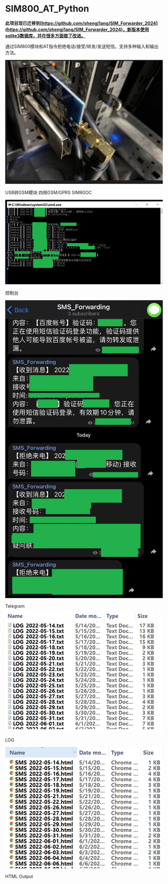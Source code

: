# SIM800_AT_Python

**此项目现已迁移到[https://github.com/shengj1ang/SIM_Forwarder_2024](https://github.com/shengj1ang/SIM_Forwarder_2024)，新版本使用sqlite3数据库，并在很多方面做了改进。**

通过SIM800模块和AT指令拒绝电话/接受/转发/发送短信。支持多种输入和输出方法。

<img src="https://raw.githubusercontent.com/JacquesVonHamsterviel/SIM800_AT_Python/main/img/0.png"></img><p>USB转GSM模块 四频GSM/GPRS SIM80OC</p>
<img src="https://raw.githubusercontent.com/JacquesVonHamsterviel/SIM800_AT_Python/main/img/1.png"></img><p>控制台</p>
<img src="https://raw.githubusercontent.com/JacquesVonHamsterviel/SIM800_AT_Python/main/img/2.png"></img><p>Telegram</p>
<img src="https://raw.githubusercontent.com/JacquesVonHamsterviel/SIM800_AT_Python/main/img/3.png"></img><p>LOG</p>
<img src="https://raw.githubusercontent.com/JacquesVonHamsterviel/SIM800_AT_Python/main/img/4.png"></img><p>HTML Output</p>
